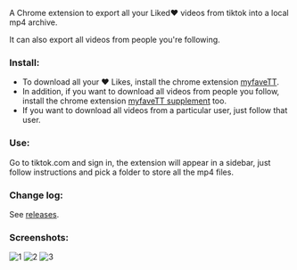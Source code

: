 A Chrome extension to export all your Liked❤️ videos from tiktok into a local mp4 archive. 

It can also export all videos from people you're following.

### Install:

- To download all your ❤️ Likes, install the chrome extension [myfaveTT](https://chrome.google.com/webstore/detail/myfavett/gmajiifkcmjkehmngbopoobeplhoegad).
- In addition, if you want to download all videos from people you follow, install the chrome extension [myfaveTT supplement](https://chrome.google.com/webstore/detail/myfavett-supplement/dlcakmecakodcebofdinjmalkdoekkmc) too.
- If you want to download all videos from a particular user, just follow that user.

### Use:
Go to tiktok.com and sign in, the extension will appear in a sidebar, just follow instructions and pick a folder to store all the mp4 files.

### Change log:
See [releases](https://github.com/Zeeingsoft/myfaveTT/releases).

### Screenshots:

![1](https://user-images.githubusercontent.com/91853822/149070498-a0c7e65d-e772-4273-b1e6-5e0b3976410b.png)
![2](https://user-images.githubusercontent.com/91853822/149070662-a2347d08-083d-479e-9e58-96fdabce319b.png)
![3](https://user-images.githubusercontent.com/91853822/149070669-e2932dfe-4c3d-4864-9bec-5c67714f664e.png)
